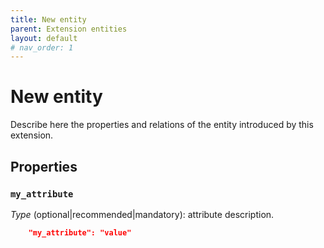 ```yaml
---
title: New entity
parent: Extension entities
layout: default
# nav_order: 1
---
```


# New entity

Describe here the properties and relations of the entity introduced by this extension.

## Properties

### `my_attribute`
*Type* (optional|recommended|mandatory): attribute description.

```json
    "my_attribute": "value"
```